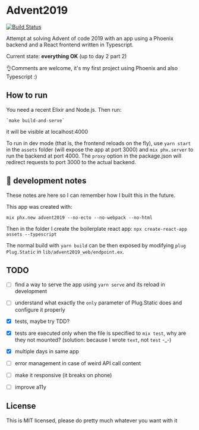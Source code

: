 # Advent2019
[![Build Status](https://travis-ci.org/jacopofar/advent-of-code-2019-phoenix-react.svg?branch=master)](https://travis-ci.org/jacopofar/advent-of-code-2019-phoenix-react)

Attempt at solving Advent of code 2019 with an app using a Phoenix backend and a React frontend written in Typescript.

Current state: __everything OK__ (up to day 2 part 2)

👌Comments are welcome, it's my first project using Phoenix and also Typescript :)


## How to run
You need a recent Elixir and Node.js. Then run:

    `make build-and-serve`

it will be visible at localhost:4000

To run in dev mode (that is, the frontend reloads on the fly), use `yarn start` in the `assets` folder (will expose the app at port 3000) and `mix phx.server` to run the backend at port 4000. The `proxy` option in the package.json will redirect requests to port 3000 to the actual backend.

## 📓 development notes
These notes are here so I can remember how I built this in the future.

This app was created with:

`mix phx.new advent2019 --no-ecto --no-webpack --no-html`

Then in the folder I create the boilerplate react app:
`npx create-react-app assets --typescript`


The normal build with `yarn build` can be then exposed by modifying `plug Plug.Static` in `lib/advent2019_web/endpoint.ex`.

## TODO
- [ ] find a way to serve the app using `yarn serve` and its reload in development
- [ ] understand what exactly the `only` parameter of Plug.Static does and configure it properly
- [x] tests, maybe try TDD?
- [x] tests are executed only when the file is specified to `mix test`, why are they not mounted? (solution: because I wrote `text`, not `test` -_-)
- [x] multiple days in same app
- [ ] error management in case of weird API call content
- [ ] make it responsive (it breaks on phone)
- [ ] improve a11y


## License

This is MIT licensed, please do pretty much whatever you want with it
